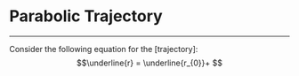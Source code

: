 # Parabolic Trajectory
---

Consider the following equation for the [trajectory]: 
$$\underline{r} = \underline{r_{0}}+ $$

